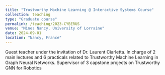 ```yaml
---
title: "Trustworthy Machine Learning @ Interactive Systems Course"
collection: teaching
type: "Graduate course"
permalink: /teaching/2023-CYBERUS
venue: "Mines Nancy, University of Lorraine"
date: 2024-09-01
location: "Nancy, France"
---
```


Guest teacher under the invitation of Dr. Laurent Ciarletta.
In charge of 2 main lectures and 6 practicals related to Trustworthy Machine Learning in Graph Neural Networks. Supervisor of 3 capstone projects on Trustworthy GNN for Robotics
